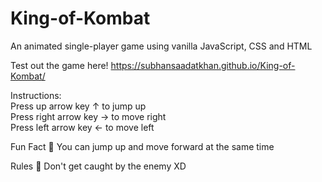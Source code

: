 # King-of-Kombat
An animated single-player game using vanilla JavaScript, CSS and HTML

Test out the game here! https://subhansaadatkhan.github.io/King-of-Kombat/

Instructions: <br />
Press up arrow key ↑ to jump up <br />
Press right arrow key → to move right <br />
Press left arrow key ← to move left <br />

Fun Fact 🤪
You can jump up and move forward at the same time

Rules 🤫
Don't get caught by the enemy XD
 
